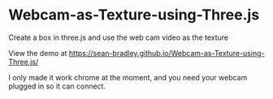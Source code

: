 # Webcam-as-Texture-using-Three.js 
 
Create a box in three.js and use the web cam video as the texture 

View the demo at 
https://sean-bradley.github.io/Webcam-as-Texture-using-Three.js/

I only made it work chrome at the moment, and you need your webcam plugged in so it can connect.




